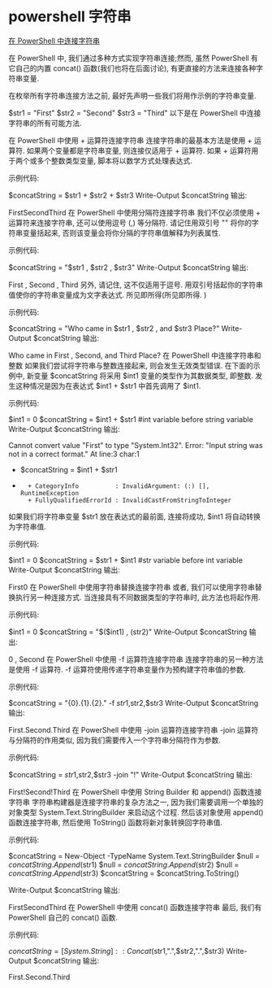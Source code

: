# powershell 字符串

[在 PowerShell 中连接字符串](https://www.delftstack.com/zh/howto/powershell/concatenate-strings-using-powershell/)

在 PowerShell 中, 我们通过多种方式实现字符串连接;然而, 虽然 PowerShell 有它自己的内置 concat() 函数(我们也将在后面讨论), 有更直接的方法来连接各种字符串变量.

在枚举所有字符串连接方法之前, 最好先声明一些我们将用作示例的字符串变量.

$str1 = "First"
$str2 = "Second"
$str3 = "Third"
以下是在 PowerShell 中连接字符串的所有可能方法.

在 PowerShell 中使用 + 运算符连接字符串
连接字符串的最基本方法是使用 + 运算符. 如果两个变量都是字符串变量, 则连接仅适用于 + 运算符. 如果 + 运算符用于两个或多个整数类型变量, 脚本将以数学方式处理表达式.

示例代码:

$concatString = $str1 + $str2 + $str3
Write-Output $concatString
输出:

FirstSecondThird
在 PowerShell 中使用分隔符连接字符串
我们不仅必须使用 + 运算符来连接字符串, 还可以使用逗号 (,) 等分隔符. 请记住用双引号 "" 将你的字符串变量括起来, 否则该变量会将你分隔的字符串值解释为列表属性.

示例代码:

$concatString = "$str1 , $str2 , $str3"
Write-Output $concatString
输出:

First , Second , Third
另外, 请记住, 这不仅适用于逗号. 用双引号括起你的字符串值使你的字符串变量成为文字表达式. 所见即所得(所见即所得. )

示例代码:

$concatString = "Who came in $str1 , $str2 , and $str3 Place?"
Write-Output $concatString
输出:

Who came in First , Second, and Third Place?
在 PowerShell 中连接字符串和整数
如果我们尝试将字符串与整数连接起来, 则会发生无效类型错误. 在下面的示例中, 新变量 $concatString 将采用 $int1 变量的类型作为其数据类型, 即整数. 发生这种情况是因为在表达式 $int1 + $str1 中首先调用了 $int1.

示例代码:

$int1 = 0
$concatString = $int1 + $str1 #int variable before string variable
Write-Output $concatString
输出:

Cannot convert value "First" to type "System.Int32". Error: "Input string was not in a correct format."
At line:3 char:1
+ $concatString = $int1 + $str1
+ ~~~~~~~~~~~~~~~~~~~~~~~~~~~~~
    + CategoryInfo          : InvalidArgument: (:) [], RuntimeException
    + FullyQualifiedErrorId : InvalidCastFromStringToInteger
如果我们将字符串变量 $str1 放在表达式的最前面, 连接将成功, $int1 将自动转换为字符串值.

示例代码:

$int1 = 0
$concatString = $str1 + $int1 #str variable before int variable
Write-Output $concatString
输出:

First0
在 PowerShell 中使用字符串替换连接字符串
或者, 我们可以使用字符串替换执行另一种连接方式. 当连接具有不同数据类型的字符串时, 此方法也将起作用.

示例代码:

$int1 = 0
$concatString = "$($int1) , $($str2)"
Write-Output $concatString
输出:

0 , Second
在 PowerShell 中使用 -f 运算符连接字符串
连接字符串的另一种方法是使用 -f 运算符. -f 运算符使用传递字符串变量作为预构建字符串值的参数.

示例代码:

$concatString = "{0}.{1}.{2}." -f $str1,$str2,$str3
Write-Output $concatString
输出:

First.Second.Third
在 PowerShell 中使用 -join 运算符连接字符串
-join 运算符与分隔符的作用类似, 因为我们需要传入一个字符串分隔符作为参数.

示例代码:

$concatString = $str1,$str2,$str3 -join "!"
Write-Output $concatString
输出:

First!Second!Third
在 PowerShell 中使用 String Builder 和 append() 函数连接字符串
字符串构建器是连接字符串的复杂方法之一, 因为我们需要调用一个单独的对象类型 System.Text.StringBuilder 来启动这个过程. 然后该对象使用 append() 函数连接字符串, 然后使用 ToString() 函数将新对象转换回字符串值.

示例代码:

$concatString = New-Object -TypeName System.Text.StringBuilder
$null = $concatString.Append($str1)
$null = $concatString.Append($str2)
$null = $concatString.Append($str3)
$concatString = $concatString.ToString()

Write-Output $concatString
输出:

FirstSecondThird
在 PowerShell 中使用 concat() 函数连接字符串
最后, 我们有 PowerShell 自己的 concat() 函数.

示例代码:

$concatString = [System.String]::Concat($str1,".",$str2,".",$str3)
Write-Output $concatString
输出:

First.Second.Third
